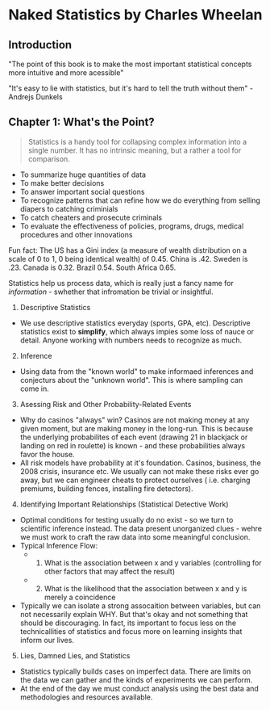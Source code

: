# Naked Statistics by Charles Wheelan

## Introduction 
"The point of this book is to make the most important statistical concepts more intuitive and more acessible"   

"It's easy to lie with statistics, but it's hard to tell the truth without them" - Andrejs Dunkels  

## Chapter 1: What's the Point?

>Statistics is a handy tool for collapsing complex information into a single number. It has no intrinsic meaning, but a rather a tool for comparison.   

- To summarize huge quantities of data  
- To make better decisions  
- To answer important social questions  
- To recognize patterns that can refine how we do everything from selling diapers to catching criminials    
- To catch cheaters and prosecute criminals 
- To evaluate the effectiveness of policies, programs, drugs, medical procedures and other innovations  

Fun fact: The US has a Gini index (a measure of wealth distribution on a scale of 0 to 1, 0 being identical wealth) of 0.45. China is .42. Sweden is .23. Canada is 0.32. Brazil 0.54. South Africa 0.65.   

Statistics help us process data, which is really just a fancy name for *information* - swhether that infromation be trivial or insightful.

1. Descriptive Statistics
- We use descriptive statistics everyday (sports, GPA, etc). Descriptive statistics exist to **simplify**, which always impies some loss of nauce or detail. Anyone working with numbers needs to recognize as much.

2. Inference
- Using data from the "known world" to make informaed inferences and conjecturs about the "unknown world". This is where sampling can come in.

3. Asessing Risk and Other Probability-Related Events
- Why do casinos "always" win? Casinos are not making money at any given moment, but are making money in the long-run. This is because the underlying probabilites of each event (drawing 21 in blackjack or landing on red in roulette) is known - and these probabilities always favor the house.  
- All risk models have probability at it's foundation. Casinos, business, the 2008 crisis, insurance etc. We usually can not make these risks ever go away, but we can engineer cheats to protect ourselves ( i.e. charging premiums, building fences, installing fire detectors).  

4. Identifying Important Relationships (Statistical Detective Work) 
- Optimal conditions for testing usually do no exist - so we turn to scientific inference instead. The data present unorganized clues - wehre we must work to craft the raw data into some meaningful conclusion.  
- Typical Inference Flow:
    - 1. What is the association between x and y variables (controlling for other factors that may affect the result)
    - 2. What is the likelihood that the association between x and y is merely a coincidence
- Typically we can isolate a strong assocaition between variables, but can not necessarily explain WHY. But that's okay and not something that should be discouraging. In fact, its important to focus less on the technicallities of statistics and focus more on learning insights that inform our lives. 

5. Lies, Damned Lies, and Statistics
- Statistics typically builds cases on imperfect data. There are limits on the data we can gather and the kinds of experiments we can perform.  
- At the end of the day we must conduct analysis using the best data and methodologies and resources available. 